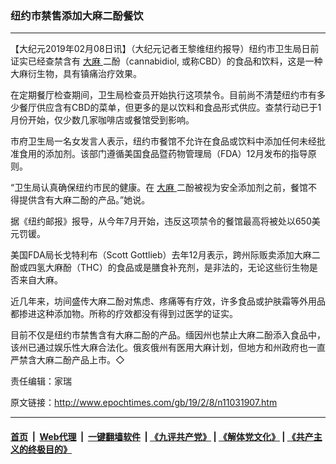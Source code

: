 ### 纽约市禁售添加大麻二酚餐饮
------------------------

<p>
 【大纪元2019年02月08日讯】（大纪元记者王黎维纽约报导）纽约市卫生局日前证实已经查禁含有
 <a href="http://www.epochtimes.com/gb/tag/%E5%A4%A7%E9%BA%BB.html">
  大麻
 </a>
 二酚（cannabidiol, 或称CBD）的食品和饮料，这是一种大麻衍生物，具有镇痛治疗效果。
</p>
<p>
 在定期餐厅检查期间，卫生局检查员开始执行这项禁令。目前尚不清楚纽约市有多少餐厅供应含有CBD的菜单，但更多的是以饮料和食品形式供应。查禁行动已于1月份开始，仅少数几家咖啡店或餐馆受到影响。
</p>
<p>
 市府卫生局一名女发言人表示，纽约市餐馆不允许在食品或饮料中添加任何未经批准食用的添加剂。该部门遵循美国食品暨药物管理局（FDA）12月发布的指导原则。
</p>
<p>
 “卫生局认真确保纽约市民的健康。在
 <a href="http://www.epochtimes.com/gb/tag/%E5%A4%A7%E9%BA%BB.html">
  大麻
 </a>
 二酚被视为安全添加剂之前，餐馆不得提供含有大麻二酚的产品。”她说。
</p>
<p>
 据《纽约邮报》报导，从今年7月开始，违反这项禁令的餐馆最高将被处以650美元罚锾。
</p>
<p>
 美国FDA局长戈特利布（Scott Gottlieb）去年12月表示，跨州际贩卖添加大麻二酚或四氢大麻酚（THC）的食品或是膳食补充剂，是非法的，无论这些衍生物是否来自大麻。
</p>
<p>
 近几年来，坊间盛传大麻二酚对焦虑、疼痛等有疗效，许多食品或护肤霜等外用品都掺进这种添加物。所称的疗效都没有得到过医学的证实。
</p>
<p>
 目前不仅是纽约市禁售含有大麻二酚的产品。缅因州也禁止大麻二酚添入食品中，该州已通过娱乐性大麻合法化。俄亥俄州有医用大麻计划，但地方和州政府也一直严禁含大麻二酚产品上市。◇
</p>
<p>
 责任编辑：家瑞
</p>

原文链接：http://www.epochtimes.com/gb/19/2/8/n11031907.htm


------------------------
#### [首页](https://github.com/gfw-breaker/banned-news/blob/master/README.md) &nbsp;|&nbsp; [Web代理](https://github.com/labour-camp/helloworld) &nbsp;|&nbsp; [一键翻墙软件](https://github.com/gfw-breaker/nogfw/blob/master/README.md) &nbsp;| [《九评共产党》](https://github.com/gfw-breaker/9ping.md/blob/master/README.md#九评之一评共产党是什么) | [《解体党文化》](https://github.com/gfw-breaker/jtdwh.md/blob/master/README.md) | [《共产主义的终极目的》](https://github.com/gfw-breaker/gczydzjmd.md/blob/master/README.md)

